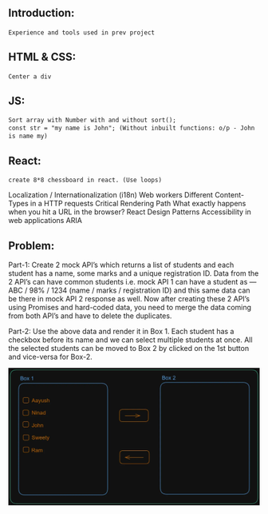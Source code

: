 ## Introduction:
    Experience and tools used in prev project

## HTML & CSS:
    Center a div
## JS:
    Sort array with Number with and without sort();
    const str = "my name is John"; (Without inbuilt functions: o/p - John is name my)
## React:
    create 8*8 chessboard in react. (Use loops)

Localization / Internationalization (i18n)
Web workers
Different Content-Types in a HTTP requests
Critical Rendering Path
What exactly happens when you hit a URL in the browser?
React Design Patterns
Accessibility in web applications
ARIA

## Problem:

Part-1: Create 2 mock API’s which returns a list of students and each student has a name, some marks and a unique registration ID. Data from the 2 API’s can have common students i.e. mock API 1 can have a student as — ABC / 98% / 1234 (name / marks / registration ID) and this same data can be there in mock API 2 response as well. Now after creating these 2 API’s using Promises and hard-coded data, you need to merge the data coming from both API’s and have to delete the duplicates.

Part-2: Use the above data and render it in Box 1. Each student has a checkbox before its name and we can select multiple students at once. All the selected students can be moved to Box 2 by clicked on the 1st button and vice-versa for Box-2.

  ![alt text](/interview_questions_company_based/18/imagesUsed/transferList.png)
